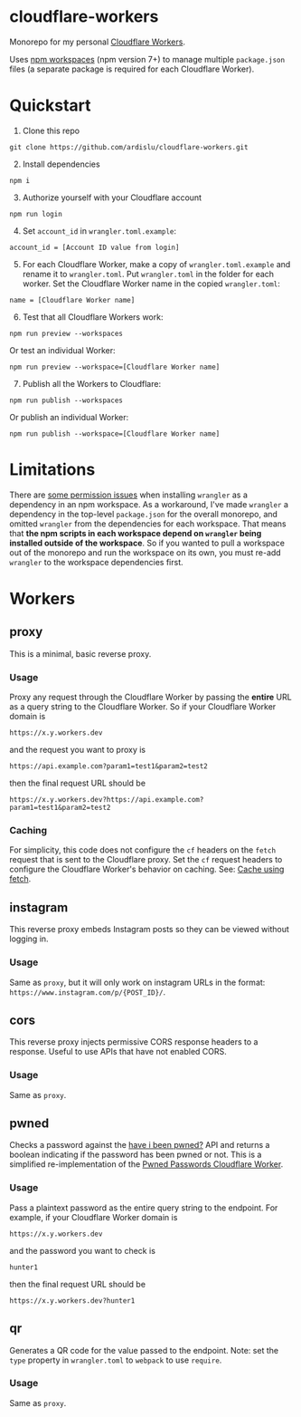 # cloudflare-workers

Monorepo for my personal [Cloudflare Workers](https://workers.cloudflare.com/).

Uses [npm workspaces](https://docs.npmjs.com/cli/v7/using-npm/workspaces) (npm version 7+) to manage multiple `package.json` files (a separate package is required for each Cloudflare Worker). 

# Quickstart

1. Clone this repo
```
git clone https://github.com/ardislu/cloudflare-workers.git
```

2. Install dependencies
```
npm i
```

3. Authorize yourself with your Cloudflare account
```
npm run login
```

4. Set `account_id` in `wrangler.toml.example`:
```
account_id = [Account ID value from login]
```

5. For each Cloudflare Worker, make a copy of `wrangler.toml.example` and rename it to `wrangler.toml`. Put `wrangler.toml` in the folder for each worker. Set the Cloudflare Worker name in the copied `wrangler.toml`:
```
name = [Cloudflare Worker name]
```

6. Test that all Cloudflare Workers work:
```
npm run preview --workspaces
```

Or test an individual Worker:
```
npm run preview --workspace=[Cloudflare Worker name]
```

7. Publish all the Workers to Cloudflare:
```
npm run publish --workspaces
```

Or publish an individual Worker:
```
npm run publish --workspace=[Cloudflare Worker name]
```

# Limitations

There are [some permission issues](https://github.com/cloudflare/wrangler/issues/240) when installing `wrangler` as a dependency in an npm workspace. As a workaround, I've made `wrangler` a dependency in the top-level `package.json` for the overall monorepo, and omitted `wrangler` from the dependencies for each workspace. That means that **the npm scripts in each workspace depend on `wrangler` being installed outside of the workspace**. So if you wanted to pull a workspace out of the monorepo and run the workspace on its own, you must re-add `wrangler` to the workspace dependencies first.

# Workers

## proxy

This is a minimal, basic reverse proxy.

### Usage

Proxy any request through the Cloudflare Worker by passing the **entire** URL as a query string to the Cloudflare Worker. So if your Cloudflare Worker domain is 
```
https://x.y.workers.dev
```
and the request you want to proxy is
```
https://api.example.com?param1=test1&param2=test2
```
then the final request URL should be
```
https://x.y.workers.dev?https://api.example.com?param1=test1&param2=test2
```

### Caching

For simplicity, this code does not configure the `cf` headers on the `fetch` request that is sent to the Cloudflare proxy. Set the `cf` request headers to configure the Cloudflare Worker's behavior on caching. See: [Cache using fetch](https://developers.cloudflare.com/workers/examples/cache-using-fetch). 

## instagram

This reverse proxy embeds Instagram posts so they can be viewed without logging in.

### Usage

Same as `proxy`, but it will only work on instagram URLs in the format: `https://www.instagram.com/p/{POST_ID}/`.

## cors

This reverse proxy injects permissive CORS response headers to a response. Useful to use APIs that have not enabled CORS.

### Usage

Same as `proxy`.

## pwned

Checks a password against the [have i been pwned?](https://haveibeenpwned.com/) API and returns a boolean indicating if the password has been pwned or not. This is a simplified re-implementation of the [Pwned Passwords Cloudflare Worker](https://github.com/HaveIBeenPwned/PwnedPasswordsCloudflareWorker).

### Usage

Pass a plaintext password as the entire query string to the endpoint. For example, if your Cloudflare Worker domain is 
```
https://x.y.workers.dev
```
and the password you want to check is
```
hunter1
```
then the final request URL should be
```
https://x.y.workers.dev?hunter1
```

## qr

Generates a QR code for the value passed to the endpoint. Note: set the `type` property in `wrangler.toml` to `webpack` to use `require`.

### Usage

Same as `proxy`.
